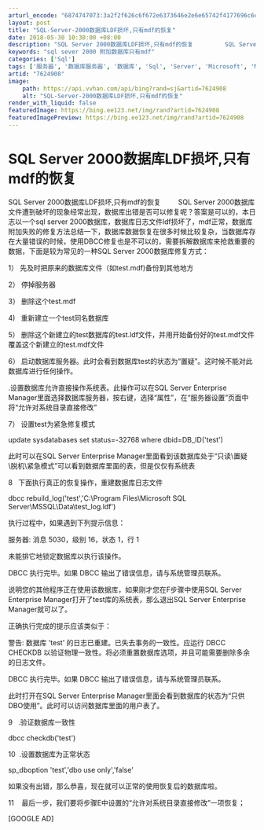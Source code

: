 ```yaml
---
arturl_encode: "6874747073:3a2f2f626c6f672e6373646e2e6e65742f4177696c6c417761:792f61727469636c652f64657461696c732f37363234393038"
layout: post
title: "SQL-Server-2000数据库LDF损坏,只有mdf的恢复"
date: 2018-05-30 10:30:00 +08:00
description: "SQL Server 2000数据库LDF损坏,只有mdf的恢复         SQL Serve"
keywords: "sql sever 2000 附加数据库只有mdf"
categories: ['Sql']
tags: ['服务器', '数据库服务器', '数据库', 'Sql', 'Server', 'Microsoft', 'Manager']
artid: "7624908"
image:
    path: https://api.vvhan.com/api/bing?rand=sj&artid=7624908
    alt: "SQL-Server-2000数据库LDF损坏,只有mdf的恢复"
render_with_liquid: false
featuredImage: https://bing.ee123.net/img/rand?artid=7624908
featuredImagePreview: https://bing.ee123.net/img/rand?artid=7624908
---
```


# ﻿﻿﻿﻿﻿﻿SQL Server 2000数据库LDF损坏,只有mdf的恢复

SQL Server 2000数据库LDF损坏,只有mdf的恢复         SQL Server 2000数据库文件遭到破坏的现象经常出现，数据库出错是否可以修复呢？答案是可以的，本日志以一个sql server 2000数据库，数据库日志文件ldf损坏了，mdf正常，数据库附加失败的修复方法总结一下，数据库数据恢复在很多时候比较复杂，当数据库存在大量错误的时候，使用DBCC修复也是不可以的，需要拆解数据库来抢救重要的数据，下面是较为常见的一种SQL Server 2000数据库修复方式：

1） 先及时把原来的数据库文件（如test.mdf)备份到其他地方
  
2） 停掉服务器
  
3） 删除这个test.mdf
  
4)   重新建立一个test同名数据库
  
5） 删除这个新建立的test数据库的test.ldf文件，并用开始备份好的test.mdf文件覆盖这个新建立的test.mdf文件
  
6） 启动数据库服务器。此时会看到数据库test的状态为“置疑”。这时候不能对此数据库进行任何操作。
  
.设置数据库允许直接操作系统表。此操作可以在SQL Server Enterprise Manager里面选择数据库服务器，按右键，选择“属性”，在“服务器设置”页面中将“允许对系统目录直接修改”
  
7） 设置test为紧急修复模式

update sysdatabases set status=-32768 where dbid=DB\_ID('test')

此时可以在SQL Server Enterprise Manager里面看到该数据库处于“只读\置疑\脱机\紧急模式”可以看到数据库里面的表，但是仅仅有系统表

8   下面执行真正的恢复操作，重建数据库日志文件

dbcc rebuild\_log('test','C:\Program Files\Microsoft SQL Server\MSSQL\Data\test\_log.ldf')

执行过程中，如果遇到下列提示信息：

服务器: 消息 5030，级别 16，状态 1，行 1

未能排它地锁定数据库以执行该操作。

DBCC 执行完毕。如果 DBCC 输出了错误信息，请与系统管理员联系。

说明您的其他程序正在使用该数据库，如果刚才您在F步骤中使用SQL Server Enterprise Manager打开了test库的系统表，那么退出SQL Server Enterprise Manager就可以了。

正确执行完成的提示应该类似于：

警告: 数据库 'test' 的日志已重建。已失去事务的一致性。应运行 DBCC CHECKDB 以验证物理一致性。将必须重置数据库选项，并且可能需要删除多余的日志文件。

DBCC 执行完毕。如果 DBCC 输出了错误信息，请与系统管理员联系。

此时打开在SQL Server Enterprise Manager里面会看到数据库的状态为“只供DBO使用”。此时可以访问数据库里面的用户表了。

9   .验证数据库一致性

dbcc checkdb('test')

10  .设置数据库为正常状态

sp\_dboption 'test','dbo use only','false'

如果没有出错，那么恭喜，现在就可以正常的使用恢复后的数据库啦。

11    最后一步，我们要将步骤E中设置的“允许对系统目录直接修改”一项恢复；

[GOOGLE AD]